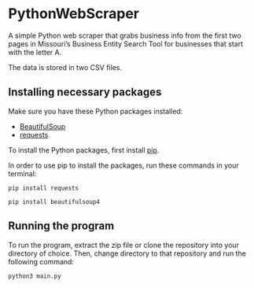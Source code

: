 # PythonWebScraper

A simple Python web scraper that grabs business info from the first two pages in Missouri’s Business Entity Search Tool for businesses that start with the letter A. 

The data is stored in two CSV files.

## Installing necessary packages

Make sure you have these Python packages installed:
- [BeautifulSoup](https://www.crummy.com/software/BeautifulSoup/bs4/doc/)
- [requests](https://docs.python-requests.org/en/latest/)

To install the Python packages, first install [pip](https://pip.pypa.io/en/stable/).

In order to use pip to install the packages, run these commands in your terminal:

`pip install requests`

`pip install beautifulsoup4`

## Running the program
To run the program, extract the zip file or clone the repository into your directory of choice.
Then, change directory to that repository and run the following command:

`python3 main.py`
